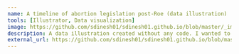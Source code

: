 ```yaml
---
name: A timeline of abortion legislation post-Roe (data illustration)
tools: [Illustrator, Data visualization]
image: https://github.com/sdinesh01/sdinesh01.github.io/blob/master/_images/govt390_reproviz.jpg?raw=true
description: A data illustration created without any code. I wanted to experiment with temporal data and vector art and get some Illustrator practice in.  
external_url: https://github.com/sdinesh01/sdinesh01.github.io/blob/master/_images/govt390_reproviz.jpg
---
```

